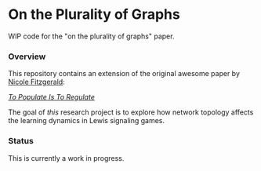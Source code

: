 # On the Plurality of Graphs
WIP code for the "on the plurality of graphs" paper.

### Overview
This repository contains an extension of the original awesome paper by [Nicole Fitzgerald](https://ninkle.github.io/):

_[To Populate Is To Regulate](https://arxiv.org/pdf/1911.04362.pdf)_

The goal of _this_ research project is to explore how network topology affects the learning dynamics
in Lewis signaling games.

### Status
This is currently a work in progress.

